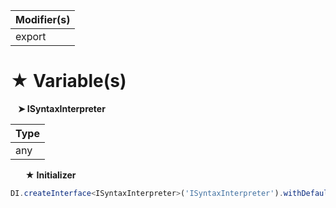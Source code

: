 | Modifier(s)                            |
|----------------------------------------|
| export |

# &#9733; Variable(s)

&nbsp;&nbsp; **&#10148; ISyntaxInterpreter**

| Type                        |
|-----------------------------|
| any |

&nbsp;&nbsp;&nbsp;&nbsp;&nbsp; **&#9733; Initializer**

```ts
DI.createInterface<ISyntaxInterpreter>('ISyntaxInterpreter').withDefault(x => x.singleton(SyntaxInterpreter))
```